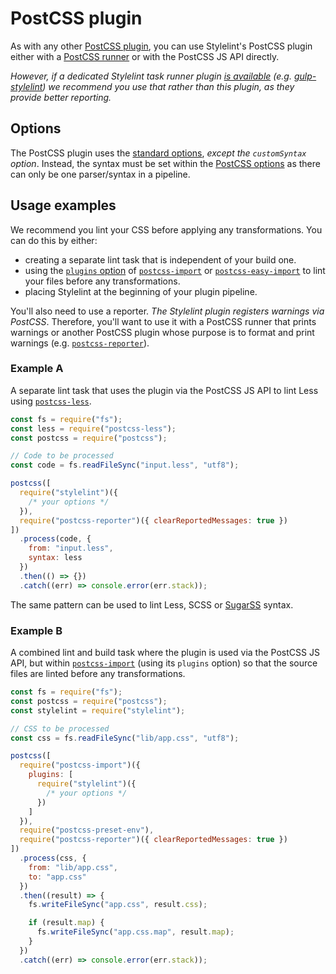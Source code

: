 # PostCSS plugin

As with any other [PostCSS plugin](https://github.com/postcss/postcss#plugins), you can use Stylelint's PostCSS plugin either with a [PostCSS runner](https://github.com/postcss/postcss#runners) or with the PostCSS JS API directly.

_However, if a dedicated Stylelint task runner plugin [is available](../integrations/task-runner.md) (e.g. [gulp-stylelint](https://github.com/olegskl/gulp-stylelint)) we recommend you use that rather than this plugin, as they provide better reporting._

## Options

The PostCSS plugin uses the [standard options](options.md), _except the `customSyntax` option_. Instead, the syntax must be set within the [PostCSS options](https://github.com/postcss/postcss#options) as there can only be one parser/syntax in a pipeline.

## Usage examples

We recommend you lint your CSS before applying any transformations. You can do this by either:

- creating a separate lint task that is independent of your build one.
- using the [`plugins` option](https://github.com/postcss/postcss-import#plugins) of [`postcss-import`](https://github.com/postcss/postcss-import) or [`postcss-easy-import`](https://github.com/TrySound/postcss-easy-import) to lint your files before any transformations.
- placing Stylelint at the beginning of your plugin pipeline.

You'll also need to use a reporter. _The Stylelint plugin registers warnings via PostCSS_. Therefore, you'll want to use it with a PostCSS runner that prints warnings or another PostCSS plugin whose purpose is to format and print warnings (e.g. [`postcss-reporter`](https://github.com/postcss/postcss-reporter)).

### Example A

A separate lint task that uses the plugin via the PostCSS JS API to lint Less using [`postcss-less`](https://github.com/shellscape/postcss-less).

```js
const fs = require("fs");
const less = require("postcss-less");
const postcss = require("postcss");

// Code to be processed
const code = fs.readFileSync("input.less", "utf8");

postcss([
  require("stylelint")({
    /* your options */
  }),
  require("postcss-reporter")({ clearReportedMessages: true })
])
  .process(code, {
    from: "input.less",
    syntax: less
  })
  .then(() => {})
  .catch((err) => console.error(err.stack));
```

The same pattern can be used to lint Less, SCSS or [SugarSS](https://github.com/postcss/sugarss) syntax.

### Example B

A combined lint and build task where the plugin is used via the PostCSS JS API, but within [`postcss-import`](https://github.com/postcss/postcss-import) (using its `plugins` option) so that the source files are linted before any transformations.

```js
const fs = require("fs");
const postcss = require("postcss");
const stylelint = require("stylelint");

// CSS to be processed
const css = fs.readFileSync("lib/app.css", "utf8");

postcss([
  require("postcss-import")({
    plugins: [
      require("stylelint")({
        /* your options */
      })
    ]
  }),
  require("postcss-preset-env"),
  require("postcss-reporter")({ clearReportedMessages: true })
])
  .process(css, {
    from: "lib/app.css",
    to: "app.css"
  })
  .then((result) => {
    fs.writeFileSync("app.css", result.css);

    if (result.map) {
      fs.writeFileSync("app.css.map", result.map);
    }
  })
  .catch((err) => console.error(err.stack));
```
